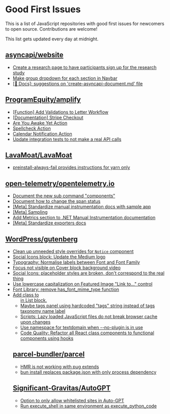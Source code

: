 # Good First Issues

This is a list of JavaScript repositories with good first issues for newcomers to open source. Contributions are welcome!

This list gets updated every day at midnight.

## [asyncapi/website](https://github.com/asyncapi/website)

- [Create a research page to have participants sign up for the research study](https://github.com/asyncapi/website/issues/1991)
- [Make group dropdown for each section in Navbar](https://github.com/asyncapi/website/issues/1625)
- [[📑 Docs]: suggestions on 'create-asyncapi-document.md' file](https://github.com/asyncapi/website/issues/1945)

## [ProgramEquity/amplify](https://github.com/ProgramEquity/amplify)

- [[Function] Add Validations to Letter Workflow](https://github.com/ProgramEquity/amplify/issues/491)
- [[Documentation] Stripe Checkout](https://github.com/ProgramEquity/amplify/issues/609)
- [ Are You Awake Yet Action](https://github.com/ProgramEquity/amplify/issues/623)
- [Spellcheck Action](https://github.com/ProgramEquity/amplify/issues/626)
- [Calendar Notification Action](https://github.com/ProgramEquity/amplify/issues/624)
- [Update integration tests to not make a real API calls](https://github.com/ProgramEquity/amplify/issues/296)

## [LavaMoat/LavaMoat](https://github.com/LavaMoat/LavaMoat)

- [preinstall-always-fail provides instructions for yarn only](https://github.com/LavaMoat/LavaMoat/issues/655)

## [open-telemetry/opentelemetry.io](https://github.com/open-telemetry/opentelemetry.io)

- [Document the new sub command "components"](https://github.com/open-telemetry/opentelemetry.io/issues/2072)
- [Document how to change the span status](https://github.com/open-telemetry/opentelemetry.io/issues/2557)
- [[Meta] Standardize manual instrumentation docs with sample app](https://github.com/open-telemetry/opentelemetry.io/issues/3229)
- [[Meta] Sampling](https://github.com/open-telemetry/opentelemetry.io/issues/2548)
- [Add Metrics section to .NET Manual Instrumentation documentation](https://github.com/open-telemetry/opentelemetry.io/issues/1556)
- [[Meta] Standardize exporters docs ](https://github.com/open-telemetry/opentelemetry.io/issues/3559)

## [WordPress/gutenberg](https://github.com/WordPress/gutenberg)

- [Clean up unneeded style overrides for `Notice` component](https://github.com/WordPress/gutenberg/issues/55279)
- [Social Icons block: Update the Medium logo](https://github.com/WordPress/gutenberg/issues/57064)
- [Typography: Normalise labels between Font and Font Family](https://github.com/WordPress/gutenberg/issues/56374)
- [Focus not visible on Cover block background video](https://github.com/WordPress/gutenberg/issues/41989)
- [Social Icons: placeholder styles are broken, don't correspond to the real thing](https://github.com/WordPress/gutenberg/issues/55296)
- [Use lowercase capitalization on Featured Image "Link to..." control](https://github.com/WordPress/gutenberg/issues/55057)
- [Font Library: remove has_font_mime_type function](https://github.com/WordPress/gutenberg/issues/54875)
- [Add class to <ul> in List block.](https://github.com/WordPress/gutenberg/issues/12420)
- [Maybe tags panel using hardcoded "tags" string instead of tags taxonomy name label](https://github.com/WordPress/gutenberg/issues/22588)
- [Scripts: Lazy loaded JavaScript files do not break browser cache upon changes](https://github.com/WordPress/gutenberg/issues/55397)
- [Use namespace for textdomain when --no-plugin is in use](https://github.com/WordPress/gutenberg/issues/54980)
- [Code Quality: Refactor all React class components to functional components using hooks](https://github.com/WordPress/gutenberg/issues/22890)

## [parcel-bundler/parcel](https://github.com/parcel-bundler/parcel)

- [HMR is not working with pug extends ](https://github.com/parcel-bundler/parcel/issues/7892)
- [bun install replaces package.json with only process dependency](https://github.com/parcel-bundler/parcel/issues/9302)

## [Significant-Gravitas/AutoGPT](https://github.com/Significant-Gravitas/AutoGPT)

- [Option to only allow whitelisted sites in Auto-GPT](https://github.com/Significant-Gravitas/AutoGPT/issues/5289)
- [Run execute_shell in same environment as execute_python_code](https://github.com/Significant-Gravitas/AutoGPT/issues/1299)

